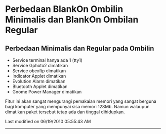 # Perbedaan BlankOn Ombilin Minimalis dan BlankOn Ombilan Regular

## Perbedaan Minimalis dan Regular pada Ombilin
  * Service terminal hanya ada 1 (tty1)
  * Service Gphoto2 dimatikan
  * Service obexftp dimatikan
  * Indicator Applet dimatikan
  * Evolution Alarm dimatikan
  * Bluetooth Applet dimatikan
  * Gnome Power Manager dimatikan

Fitur ini akan sangat mengurangi pemakaian memori yang sangat berguna bagi komputer yang mempunyai sisa memori 128Mb. Namun walaupun dimatikan paket 
tersebut tetap ada dan tinggal dihidupkan.

Last modified on 06/19/2010 05:55:43 AM

---
 



